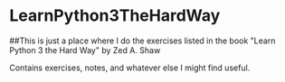 # LearnPython3TheHardWay

##This is just a place where I do the exercises listed in the book "Learn Python 3 the Hard Way" by Zed A. Shaw

Contains exercises, notes, and whatever else I might find useful.
